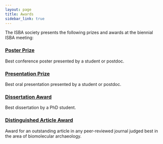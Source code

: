 ```yaml
---
layout: page
title: Awards
sidebar_link: true
---
```


The ISBA society presents the following prizes and awards at the biennial ISBA meeting:

### [Poster Prize](/poster_prize)
Best conference poster presented by a student or postdoc.

### [Presentation Prize](/presentation_prize)
Best oral presentation presented by a student or postdoc.

### [Dissertation Award](/dissertation_award)
Best dissertation by a PhD student. 

### [Distinguished Article Award](/article_award)
Award for an outstanding article in any peer-reviewed journal judged best in the area of biomolecular archaeology. 
